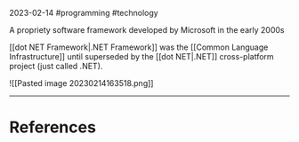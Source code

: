 2023-02-14
#programming #technology 

A propriety software framework developed by Microsoft in the early 2000s

[[dot NET Framework|.NET Framework]] was the [[Common Language Infrastructure]] until superseded by the [[dot NET|.NET]] cross-platform project (just called .NET).

![[Pasted image 20230214163518.png]]

---
# References
